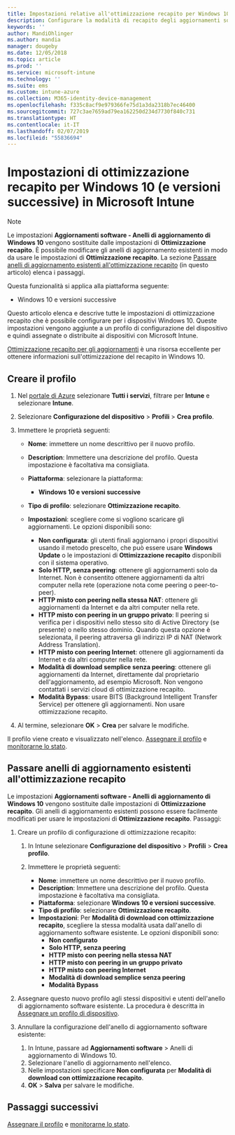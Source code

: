 ```yaml
---
title: Impostazioni relative all'ottimizzazione recapito per Windows 10 in Microsoft Intune - Azure | Microsoft Docs
description: Configurare la modalità di recapito degli aggiornamenti software ai dispositivi tramite i servizi cloud di ottimizzazione recapito disponibili per i dispositivi con Windows 10 e versioni successive. In Intune, creare un profilo di configurazione del dispositivo per installare gli aggiornamenti da Internet. Vedere anche come sostituire gli anelli di aggiornamento esistenti con un profilo di ottimizzazione recapito.
keywords: ''
author: MandiOhlinger
ms.author: mandia
manager: dougeby
ms.date: 12/05/2018
ms.topic: article
ms.prod: ''
ms.service: microsoft-intune
ms.technology: ''
ms.suite: ems
ms.custom: intune-azure
ms.collection: M365-identity-device-management
ms.openlocfilehash: f335c8acf9e979366fe75d1a3da2318b7ec46400
ms.sourcegitcommit: 727c3ae7659ad79ea162250d234d7730f840c731
ms.translationtype: HT
ms.contentlocale: it-IT
ms.lasthandoff: 02/07/2019
ms.locfileid: "55836694"
---
```

# <a name="windows-10-and-newer-delivery-optimization-settings-in-microsoft-intune"></a>Impostazioni di ottimizzazione recapito per Windows 10 (e versioni successive) in Microsoft Intune

> [!NOTE]
> Le impostazioni **Aggiornamenti software - Anelli di aggiornamento di Windows 10** vengono sostituite dalle impostazioni di **Ottimizzazione recapito**. È possibile modificare gli anelli di aggiornamento esistenti in modo da usare le impostazioni di **Ottimizzazione recapito**. La sezione [Passare anelli di aggiornamento esistenti all'ottimizzazione recapito](#move-existing-update-rings-to-delivery-optimization) (in questo articolo) elenca i passaggi. 


Questa funzionalità si applica alla piattaforma seguente:

- Windows 10 e versioni successive

Questo articolo elenca e descrive tutte le impostazioni di ottimizzazione recapito che è possibile configurare per i dispositivi Windows 10. Queste impostazioni vengono aggiunte a un profilo di configurazione del dispositivo e quindi assegnate o distribuite ai dispositivi con Microsoft Intune.

[Ottimizzazione recapito per gli aggiornamenti](https://docs.microsoft.com/windows/deployment/update/waas-delivery-optimization) è una risorsa eccellente per ottenere informazioni sull'ottimizzazione del recapito in Windows 10.

## <a name="create-the-profile"></a>Creare il profilo

1. Nel [portale di Azure](https://portal.azure.com) selezionare **Tutti i servizi**, filtrare per **Intune** e selezionare **Intune**.

2. Selezionare **Configurazione del dispositivo** > **Profili** > **Crea profilo**.

3. Immettere le proprietà seguenti:

    - **Nome**: immettere un nome descrittivo per il nuovo profilo.
    - **Description**: Immettere una descrizione del profilo. Questa impostazione è facoltativa ma consigliata.
    - **Piattaforma**: selezionare la piattaforma:  

        - **Windows 10 e versioni successive**

    - **Tipo di profilo**: selezionare **Ottimizzazione recapito**.
    - **Impostazioni**: scegliere come si vogliono scaricare gli aggiornamenti. Le opzioni disponibili sono: 

        - **Non configurata**: gli utenti finali aggiornano i propri dispositivi usando il metodo prescelto, che può essere usare **Windows Update** o le impostazioni di **Ottimizzazione recapito** disponibili con il sistema operativo.
        - **Solo HTTP, senza peering**: ottenere gli aggiornamenti solo da Internet. Non è consentito ottenere aggiornamenti da altri computer nella rete (operazione nota come peering o peer-to-peer).
        - **HTTP misto con peering nella stessa NAT**: ottenere gli aggiornamenti da Internet e da altri computer nella rete. 
        - **HTTP misto con peering in un gruppo privato**: Il peering si verifica per i dispositivi nello stesso sito di Active Directory (se presente) o nello stesso dominio. Quando questa opzione è selezionata, il peering attraversa gli indirizzi IP di NAT (Network Address Translation).
        - **HTTP misto con peering Internet**: ottenere gli aggiornamenti da Internet e da altri computer nella rete.
        - **Modalità di download semplice senza peering**: ottenere gli aggiornamenti da Internet, direttamente dal proprietario dell'aggiornamento, ad esempio Microsoft. Non vengono contattati i servizi cloud di ottimizzazione recapito.
        - **Modalità Bypass**: usare BITS (Background Intelligent Transfer Service) per ottenere gli aggiornamenti. Non usare ottimizzazione recapito.

4. Al termine, selezionare **OK** > **Crea** per salvare le modifiche.

Il profilo viene creato e visualizzato nell'elenco. [Assegnare il profilo](device-profile-assign.md) e [monitorarne lo stato](device-profile-monitor.md).

## <a name="move-existing-update-rings-to-delivery-optimization"></a>Passare anelli di aggiornamento esistenti all'ottimizzazione recapito

Le impostazioni **Aggiornamenti software - Anelli di aggiornamento di Windows 10** vengono sostituite dalle impostazioni di **Ottimizzazione recapito**. Gli anelli di aggiornamento esistenti possono essere facilmente modificati per usare le impostazioni di **Ottimizzazione recapito**. Passaggi:

1. Creare un profilo di configurazione di ottimizzazione recapito:

    1. In Intune selezionare **Configurazione del dispositivo** > **Profili** > **Crea profilo**.
    2. Immettere le proprietà seguenti:

        - **Nome**: immettere un nome descrittivo per il nuovo profilo.
        - **Description**: Immettere una descrizione del profilo. Questa impostazione è facoltativa ma consigliata.
        - **Piattaforma**: selezionare **Windows 10 e versioni successive**.
        - **Tipo di profilo**: selezionare **Ottimizzazione recapito**.
        - **Impostazioni**: Per **Modalità di download con ottimizzazione recapito**, scegliere la stessa modalità usata dall'anello di aggiornamento software esistente. Le opzioni disponibili sono:
            - **Non configurato**
            - **Solo HTTP, senza peering**
            - **HTTP misto con peering nella stessa NAT**
            - **HTTP misto con peering in un gruppo privato**
            - **HTTP misto con peering Internet**
            - **Modalità di download semplice senza peering**
            - **Modalità Bypass**

2. Assegnare questo nuovo profilo agli stessi dispositivi e utenti dell'anello di aggiornamento software esistente. La procedura è descritta in [Assegnare un profilo di dispositivo](device-profile-assign.md).

3. Annullare la configurazione dell'anello di aggiornamento software esistente:
    1. In Intune, passare ad **Aggiornamenti software** > Anelli di aggiornamento di Windows 10.
    2. Selezionare l'anello di aggiornamento nell'elenco.
    3. Nelle impostazioni specificare **Non configurata** per **Modalità di download con ottimizzazione recapito**.
    4. **OK** > **Salva** per salvare le modifiche.

## <a name="next-steps"></a>Passaggi successivi

[Assegnare il profilo](device-profile-assign.md) e [monitorarne lo stato](device-profile-monitor.md).
